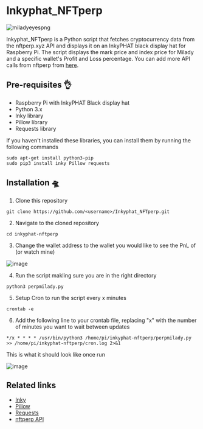 # Inkyphat_NFTperp

![miladyeyespng](https://user-images.githubusercontent.com/132207345/235407693-9b1fa04c-4c45-4d5e-9f5b-19203c51fdcb.png)

Inkyphat_NFTperp is a Python script that fetches cryptocurrency data from the nftperp.xyz API and displays it on an InkyPHAT black display hat for Raspberry Pi. The script displays the mark price and index price for Milady and a specific wallet's Profit and Loss percentage. You can add more API calls from nftperp from [here](https://nftperp.readme.io/reference/mark-price).


## Pre-requisites 👌

- Raspberry Pi with InkyPHAT Black display hat
- Python 3.x
- Inky library
- Pillow library
- Requests library

If you haven't installed these libraries, you can install them by running the following commands

```
sudo apt-get install python3-pip
sudo pip3 install inky Pillow requests
```

## Installation 🛸

1. Clone this repository

```
git clone https://github.com/<username>/Inkyphat_NFTperp.git
```

2. Navigate to the cloned repository

```
cd inkyphat-nftperp
```

3. Change the wallet address to the wallet you would like to see the PnL of (or watch mine)

![image](https://user-images.githubusercontent.com/132207345/235553130-11b43125-7141-4b74-a278-89c0fb0785a7.png)

4. Run the script makling sure you are in the right directory

```
python3 perpmilady.py
```

5. Setup Cron to run the script every x minutes

```
crontab -e
```

6. Add the following line to your crontab file, replacing "x" with the number of minutes you want to wait between updates

```
*/x * * * * /usr/bin/python3 /home/pi/inkyphat-nftperp/perpmilady.py >> /home/pi/inkyphat-nftperp/cron.log 2>&1
```


This is what it should look like once run

![image](https://user-images.githubusercontent.com/132207345/235553724-c737a48e-8584-4946-af67-7fa53b0fde66.png)

## Related links

- [Inky](https://github.com/pimoroni/inky)
- [Pillow](https://github.com/python-pillow/Pillow)
- [Requests](https://github.com/psf/requests)
- [nftperp API](https://nftperp.readme.io/reference/mark-price)
